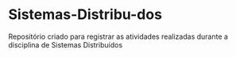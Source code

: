 # Sistemas-Distribu-dos
Repositório criado para registrar as atividades realizadas durante a disciplina de Sistemas Distribuídos

